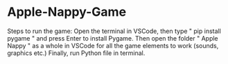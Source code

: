 # Apple-Nappy-Game
Steps to run the game:
Open the terminal in VSCode, then type " pip install pygame " and press Enter to install Pygame.
Then open the folder " Apple Nappy " as a whole in VSCode for all the game elements to work (sounds, graphics etc.)
Finally, run Python file in terminal.
